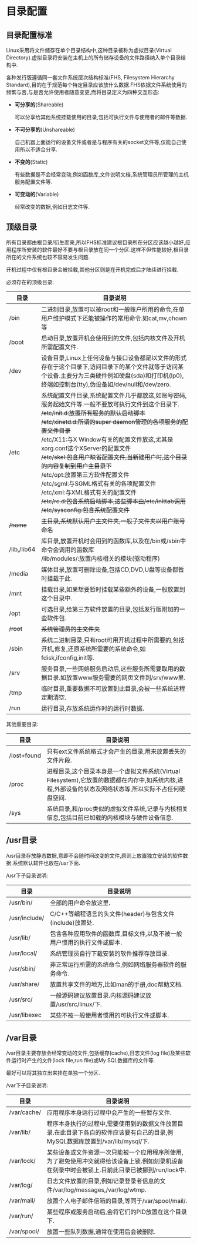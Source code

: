 # 目录配置

## 目录配置标准

Linux采用将文件储存在单个目录结构中,这种目录被称为虚拟目录(Virtual Directory).虚拟目录将安装在主机上的所有储存设备的文件路径纳入单个目录结构中.

各种发行版遵循同一套文件系统层次结构标准(FHS, Filesystem Hierarchy Standard),目的在于规范每个特定目录应该放什么数据.FHS依据文件系统使用的频繁与否,与是否允许使用者随意变更,而将目录定义为四种交互形态:

- **可分享的**(Shareable)

  可以分享给其他系统挂载使用的目录,包括可执行文件与使用者的邮件等数据.

- **不可分享的**(Unshareable)

  自己机器上面运行的设备文件或者是与程序有关的socket文件等,仅能自己使用所以不适合分享.

- **不变的**(Static)

  有些数据是不会经常变动,例如函数库,文件说明文档,系统管理员所管理的主机服务配置文件等.

- **可变动的**(Variable)

  经常改变的数据,例如日志文件等.

  

## 顶级目录

所有目录都由根目录/衍生而来,所以FHS标准建议根目录所在分区应该越小越好,应用程序所安装的软件最好不要与根目录放在同一个分区.这样不但性能较好,根目录所在的文件系统也较不容易发生问题.

开机过程中仅有根目录会被挂载,其他分区则是在开机完成后才陆续进行挂载.

必须存在的顶级目录:

| **目录**    | **目录说明**                                                 |
| ----------- | ------------------------------------------------------------ |
| /bin        | 二进制目录,放置可以被root和一般账户所用的命令,在单用户维护模式下还能被操作的常用命令.如cat,mv,chown等 |
| /boot       | 启动目录,放置开机会使用到的文件,包括内核文件及开机所需配置文件. |
| /dev        | 设备目录,Linux上任何设备与接口设备都是以文件的形式存在于这个目录下,访问目录下的某个文件就等于访问某个设备.主要分为三类硬件例如硬盘(sda)和打印机(lp0),终端如控制台(tty),伪设备如/dev/null和/dev/zero. |
| /etc        | 系统配置文件目录,系统配置文件几乎都放这,如账号密码,服务起始文件等.一般不要放可执行文件到这个目录下.     <br />~~/etc/init.d:放置所有服务的默认启动脚本~~  <br />~~/etc/xinetd.d:所谓的super daemon管理的各项服务的配置文件目录~~  <br />/etc/X11:与X Window有关的配置文件放这,尤其是xorg.conf这个XServer的配置文件  <br />~~/etc/skel:包含用户缺省配置文件,当新建用户时,这个目录的内容复制到用户主目录下~~<br />/etc/opt:放置第三方软件配置文件<br />/etc/sgml:与SGML格式有关的各项配置文件  <br />/etc/xml:与XML格式有关的配置文件  <br />~~/etc/rc.d:包含系统启动脚本,这些脚本由/etc/inittab调用~~  <br />~~/etc/sysconfig:包含系统配置文件~~ |
| ~~/home~~   | ~~主目录,系统默认用户主文件夹,一般子文件夹以用户账号命名~~   |
| /lib,/lib64 | 库目录,放置开机时会用到的函数库,以及在/bin或/sbin中命令会调用的函数库<br />/lib/modules/:放置内核相关的模块(驱动程序) |
| /media      | 媒体目录,放置可删除设备,包括CD,DVD,U盘等设备都暂时挂载于此.  |
| /mnt        | 挂载目录,如果想要暂时挂载某些额外的设备,一般放置到这个目录中. |
| /opt        | 可选目录,给第三方软件放置的目录,包括发行版附加的一些软件包.  |
| ~~/root~~   | ~~系统管理员的主文件夹~~                                     |
| /sbin       | 系统二进制目录,只有root可用开机过程中所需要的,包括开机,修复,还原系统所需要的系统命令,如fdisk,ifconfig,init等. |
| /srv        | 服务目录,一些网络服务启动后,这些服务所需要取用的数据目录.如放置www服务需要的网页文件到/srv/www里. |
| /tmp        | 临时目录,重要数据不可放置到此目录,会被一些系统进程定期清空.  |
| /run        | 运行目录,存放系统运作时的运行时数据.                         |

其他重要目录:

| **目录**    | **目录说明**                                                 |
| ----------- | ------------------------------------------------------------ |
| /lost+found | 只有ext文件系统格式才会产生的目录,用来放置丢失的文件片段.    |
| /proc       | 进程目录,这个目录本身是一个虚拟文件系统(Virtual  Filesystem),它放置的数据都在内存中,如系统内核,进程,外部设备的状态及网络状态等,所以实际不占任何硬盘空间. |
| /sys        | 系统目录,和/proc类似的虚拟文件系统,记录与内核相关信息,包括目前已加载的内核模块与硬件设备信息. |



## /usr目录

/usr目录存放静态数据,意即不会随时间改变的文件,原则上放置独立安装的软件数据.系统默认软件也放在/usr下面.

/usr下子目录说明:

| **目录**      | **目录说明**                                                 |
| ------------- | ------------------------------------------------------------ |
| /usr/bin/     | 全部的用户命令放这里.                                        |
| /usr/include/ | C/C++等编程语言的头文件(header)与包含文件(include)放置处.    |
| /usr/lib/     | 包含各种应用软件的函数库,目标文件,以及不被一般用户惯用的执行文件或脚本. |
| /usr/local/   | 系统管理员自行下载安装的软件推荐存放目录.                    |
| /usr/sbin/    | 非正常运行所需的系统命令,例如网络服务器软件的服务命令.       |
| /usr/share/   | 放置共享文件的地方,比如man的手册,doc帮助文档.                |
| /usr/src/     | 一般源码建议放置目录.内核源码建议放置/usr/src/linux/下.      |
| /usr/libexec  | 某些不被一般使用者惯用的可执行文件或脚本.                    |



## /var目录

/var目录主要存放会经常变动的文件,包括缓存(cache),日志文件(log file)及某些软件运行时产生的文件(lock file,run file)或My SQL数据库的文件等.

最好可以将其独立出来挂在单独一个分区.

/var下子目录说明:

| **目录**    | **目录说明**                                                 |
| ----------- | ------------------------------------------------------------ |
| /var/cache/ | 应用程序本身运行过程中会产生的一些暂存文件.                  |
| /var/lib/   | 程序本身执行的过程中,需要使用到的数据文件放置目录.在此目录下各自的软件应该要有自己的目录,例MySQL数据库放置到/var/lib/mysql/下. |
| /var/lock/  | 某些设备或文件资源一次只能被一个应用程序所使用,为了避免使用冲突就得给该设备上锁.例如刻录机设备在刻录中时会被锁上.目前此目录已被挪到/run/lock中. |
| /var/log/   | 日志文件放置的目录,例如记录登录者信息的文件/var/log/messages,/var/log/wtmp. |
| /var/mail/  | 放置个人电子邮件信箱的目录,等同于/var/spool/mail/.           |
| /var/run/   | 某些程序或服务启动后,会将它们的PID放置在这个目录下.          |
| /var/spool/ | 放置一些队列数据,通常在使用后会被删除.                       |


